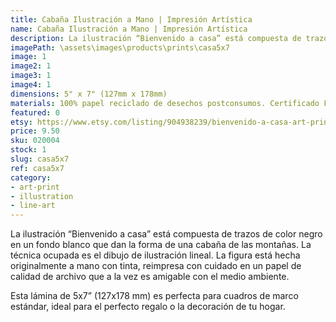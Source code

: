 ```yaml
---
title: Cabaña Ilustración a Mano | Impresión Artística
name: Cabaña Ilustración a Mano | Impresión Artística
description: La ilustración “Bienvenido a casa” está compuesta de trazos de color negro en un fondo blanco que dan la forma de una cabaña de las montañas. Hecha originalmente a mano con tinta, reimpresa con cuidado en un papel de calidad de archivo que a la vez es amigable con el medio ambiente.
imagePath: \assets\images\products\prints\casa5x7
image: 1
image2: 1
image3: 1
image4: 1
dimensions: 5" x 7" (127mm x 178mm)
materials: 100% papel reciclado de desechos postconsumos. Certificado FSC.
featured: 0
etsy: https://www.etsy.com/listing/904938239/bienvenido-a-casa-art-print-hand
price: 9.50
sku: 020004
stock: 1
slug: casa5x7
ref: casa5x7
category:
- art-print
- illustration
- line-art
---
```

La ilustración “Bienvenido a casa” está compuesta de trazos de color negro en un fondo blanco que dan la forma de una cabaña de las montañas. La técnica ocupada es el dibujo de ilustración lineal. La figura está hecha originalmente a mano con tinta, reimpresa con cuidado en un papel de calidad de archivo que a la vez es amigable con el medio ambiente.

Esta lámina de 5x7” (127x178 mm) es perfecta para cuadros de marco estándar, ideal para el perfecto regalo o la decoración de tu hogar.
